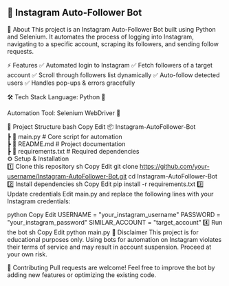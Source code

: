 
## 🚀 Instagram Auto-Follower Bot

📌 About
This project is an Instagram Auto-Follower Bot built using Python and Selenium. It automates the process of logging into Instagram, navigating to a specific account, scraping its followers, and sending follow requests.

⚡ Features
✅ Automated login to Instagram
✅ Fetch followers of a target account
✅ Scroll through followers list dynamically
✅ Auto-follow detected users
✅ Handles pop-ups & errors gracefully

🛠️ Tech Stack
Language: Python 🐍

Automation Tool: Selenium WebDriver 🚀

📂 Project Structure
bash
Copy
Edit
📦 Instagram-AutoFollower-Bot  
 ┣ 📜 main.py  # Core script for automation  
 ┣ 📜 README.md  # Project documentation  
 ┣ 📜 requirements.txt  # Required dependencies  
⚙️ Setup & Installation <br>
1️⃣ Clone this repository
sh
Copy
Edit
git clone https://github.com/your-username/Instagram-AutoFollower-Bot.git
cd Instagram-AutoFollower-Bot
2️⃣ Install dependencies
sh
Copy
Edit
pip install -r requirements.txt
3️⃣ Update credentials
Edit main.py and replace the following lines with your Instagram credentials:

python
Copy
Edit
USERNAME = "your_instagram_username"
PASSWORD = "your_instagram_password"
SIMILAR_ACCOUNT = "target_account"
4️⃣ Run the bot
sh
Copy
Edit
python main.py
🛑 Disclaimer
This project is for educational purposes only. Using bots for automation on Instagram violates their terms of service and may result in account suspension. Proceed at your own risk.

🤝 Contributing
Pull requests are welcome! Feel free to improve the bot by adding new features or optimizing the existing code.
